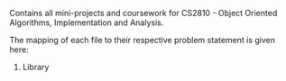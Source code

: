 Contains all mini-projects and coursework for CS2810 - Object Oriented Algorithms, Implementation and Analysis.

The mapping of each file to their respective problem statement is given here:

1) Library
